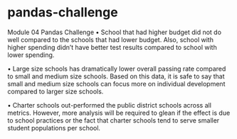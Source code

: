 # pandas-challenge
Module 04 Pandas Challenge
•	School that had higher budget did not do well compared to the schools that had lower budget.  Also, school with higher spending didn’t have better test results compared to school with lower spending.

•	Large size schools has dramatically lower overall passing rate compared to small and medium size schools. Based on this data, it is safe to say that small and medium size schools can focus more on individual development compared to larger size schools.

•	Charter schools out-performed the public district schools across all metrics. However, more analysis will be required to glean if the effect is due to school practices or the fact that charter schools tend to serve smaller student populations per school.
